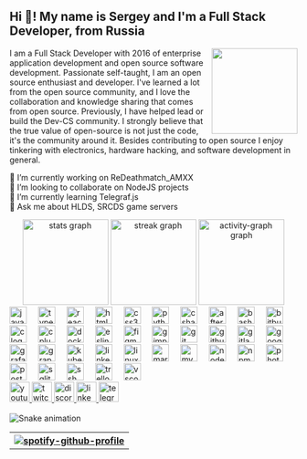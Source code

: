 <h2 align="left">Hi 👋! My name is Sergey and I'm a Full Stack Developer, from Russia</h2>

<p>
	<img align="right" height="150" width="150" src="https://avatars.githubusercontent.com/u/18553678?v=4"/>
	I am a Full Stack Developer with 2016 of enterprise application development and open source software development.
	Passionate self-taught, I am an open source enthusiast and developer. I've learned a lot from the open source community, and I love the collaboration and knowledge sharing that comes from open source. Previously, I have helped lead or build the Dev-CS community.
	I strongly believe that the true value of open-source is not just the code, it's the community around it.
	Besides contributing to open source I enjoy tinkering with electronics, hardware hacking, and software development in general.
</p>

<p align="left">
	🔭 I’m currently working on ReDeathmatch_AMXX<br>
	👯 I’m looking to collaborate on NodeJS projects<br>
	🌱 I’m currently learning Telegraf.js<br>
	💬 Ask me about HLDS, SRCDS game servers
</p>

<div align="center">
	<img src="https://github-readme-stats.vercel.app/api?username=wopox1337&hide_title=false&hide_rank=false&show_icons=true&include_all_commits=true&count_private=true&disable_animations=false&theme=dracula&locale=en&hide_border=false" height="150" alt="stats graph"  />
	<img src="https://streak-stats.demolab.com?user=wopox1337&locale=en&mode=daily&theme=dracula&hide_border=false&border_radius=5" height="150" alt="streak graph"  />
	<img src="https://github-readme-activity-graph.vercel.app/graph?username=wopox1337&area=false&hide_border=false&hide_title=false" height="150" alt="activity-graph graph"  />
</div>

<div align="left">
	<img src="https://cdn.jsdelivr.net/gh/devicons/devicon/icons/javascript/javascript-original.svg" height="30" alt="javascript logo"  />
	<img width="12" />
	<img src="https://cdn.jsdelivr.net/gh/devicons/devicon/icons/typescript/typescript-original.svg" height="30" alt="typescript logo"  />
	<img width="12" />
	<img src="https://cdn.jsdelivr.net/gh/devicons/devicon/icons/react/react-original.svg" height="30" alt="react logo"  />
	<img width="12" />
	<img src="https://cdn.jsdelivr.net/gh/devicons/devicon/icons/html5/html5-original.svg" height="30" alt="html5 logo"  />
	<img width="12" />
	<img src="https://cdn.jsdelivr.net/gh/devicons/devicon/icons/css3/css3-original.svg" height="30" alt="css3 logo"  />
	<img width="12" />
	<img src="https://cdn.jsdelivr.net/gh/devicons/devicon/icons/python/python-original.svg" height="30" alt="python logo"  />
	<img width="12" />
	<img src="https://cdn.jsdelivr.net/gh/devicons/devicon/icons/csharp/csharp-original.svg" height="30" alt="csharp logo"  />
	<img width="12" />
	<img src="https://cdn.jsdelivr.net/gh/devicons/devicon/icons/aftereffects/aftereffects-original.svg" height="30" alt="aftereffects logo"  />
	<img width="12" />
	<img src="https://cdn.jsdelivr.net/gh/devicons/devicon/icons/bash/bash-original.svg" height="30" alt="bash logo"  />
	<img width="12" />
	<img src="https://cdn.jsdelivr.net/gh/devicons/devicon/icons/bitbucket/bitbucket-original.svg" height="30" alt="bitbucket logo"  />
	<img width="12" />
	<img src="https://cdn.jsdelivr.net/gh/devicons/devicon/icons/c/c-original.svg" height="30" alt="c logo"  />
	<img width="12" />
	<img src="https://cdn.jsdelivr.net/gh/devicons/devicon/icons/cplusplus/cplusplus-original.svg" height="30" alt="cplusplus logo"  />
	<img width="12" />
	<img src="https://cdn.jsdelivr.net/gh/devicons/devicon/icons/docker/docker-original.svg" height="30" alt="docker logo"  />
	<img width="12" />
	<img src="https://cdn.jsdelivr.net/gh/devicons/devicon/icons/eslint/eslint-original.svg" height="30" alt="eslint logo"  />
	<img width="12" />
	<img src="https://cdn.jsdelivr.net/gh/devicons/devicon/icons/figma/figma-original.svg" height="30" alt="figma logo"  />
	<img width="12" />
	<img src="https://cdn.jsdelivr.net/gh/devicons/devicon/icons/gimp/gimp-original.svg" height="30" alt="gimp logo"  />
	<img width="12" />
	<img src="https://cdn.jsdelivr.net/gh/devicons/devicon/icons/git/git-original.svg" height="30" alt="git logo"  />
	<img width="12" />
	<img src="https://cdn.jsdelivr.net/gh/devicons/devicon/icons/github/github-original.svg" height="30" alt="github logo"  />
	<img width="12" />
	<img src="https://cdn.jsdelivr.net/gh/devicons/devicon/icons/gitlab/gitlab-original.svg" height="30" alt="gitlab logo"  />
	<img width="12" />
	<img src="https://cdn.jsdelivr.net/gh/devicons/devicon/icons/googlecloud/googlecloud-original.svg" height="30" alt="googlecloud logo"  />
	<img width="12" />
	<img src="https://cdn.jsdelivr.net/gh/devicons/devicon/icons/grafana/grafana-original.svg" height="30" alt="grafana logo"  />
	<img width="12" />
	<img src="https://cdn.jsdelivr.net/gh/devicons/devicon/icons/graphql/graphql-plain.svg" height="30" alt="graphql logo"  />
	<img width="12" />
	<img src="https://cdn.jsdelivr.net/gh/devicons/devicon/icons/kubernetes/kubernetes-plain.svg" height="30" alt="kubernetes logo"  />
	<img width="12" />
	<img src="https://cdn.jsdelivr.net/gh/devicons/devicon/icons/linkedin/linkedin-original.svg" height="30" alt="linkedin logo"  />
	<img width="12" />
	<img src="https://cdn.jsdelivr.net/gh/devicons/devicon/icons/linux/linux-original.svg" height="30" alt="linux logo"  />
	<img width="12" />
	<img src="https://cdn.jsdelivr.net/gh/devicons/devicon/icons/markdown/markdown-original.svg" height="30" alt="markdown logo"  />
	<img width="12" />
	<img src="https://cdn.jsdelivr.net/gh/devicons/devicon/icons/mysql/mysql-original.svg" height="30" alt="mysql logo"  />
	<img width="12" />
	<img src="https://cdn.jsdelivr.net/gh/devicons/devicon/icons/nodejs/nodejs-original.svg" height="30" alt="nodejs logo"  />
	<img width="12" />
	<img src="https://cdn.jsdelivr.net/gh/devicons/devicon/icons/npm/npm-original-wordmark.svg" height="30" alt="npm logo"  />
	<img width="12" />
	<img src="https://cdn.jsdelivr.net/gh/devicons/devicon/icons/photoshop/photoshop-plain.svg" height="30" alt="photoshop logo"  />
	<img width="12" />
	<img src="https://cdn.jsdelivr.net/gh/devicons/devicon/icons/postgresql/postgresql-original.svg" height="30" alt="postgresql logo"  />
	<img width="12" />
	<img src="https://cdn.jsdelivr.net/gh/devicons/devicon/icons/sqlite/sqlite-original.svg" height="30" alt="sqlite logo"  />
	<img width="12" />
	<img src="https://cdn.jsdelivr.net/gh/devicons/devicon/icons/ssh/ssh-original.svg" height="30" alt="ssh logo"  />
	<img width="12" />
	<img src="https://cdn.jsdelivr.net/gh/devicons/devicon/icons/trello/trello-plain.svg" height="30" alt="trello logo"  />
	<img width="12" />
	<img src="https://cdn.jsdelivr.net/gh/devicons/devicon/icons/vscode/vscode-original.svg" height="30" alt="vscode logo"  />
</div>

<div align="left">
	<a href="https://www.youtube.com/channel/UChdWv2zAZN7pUCR26ecmQ-g" target="_blank">
		<img src="https://img.shields.io/static/v1?message=Youtube&logo=youtube&label=&color=FF0000&logoColor=white&labelColor=&style=for-the-badge" height="35" alt="youtube logo"  />
	</a>
	<a href="https://www.twitch.tv/shorokhovsergey" target="_blank">
		<img src="https://img.shields.io/static/v1?message=Twitch&logo=twitch&label=&color=9146FF&logoColor=white&labelColor=&style=for-the-badge" height="35" alt="twitch logo"  />
	</a>
	<a href="sergeyshorokhov" target="_blank">
		<img src="https://img.shields.io/static/v1?message=Discord&logo=discord&label=&color=7289DA&logoColor=white&labelColor=&style=for-the-badge" height="35" alt="discord logo"  />
	</a>
	<a href="https://www.linkedin.com/in/sergeyshorokhov/" target="_blank">
		<img src="https://img.shields.io/static/v1?message=LinkedIn&logo=linkedin&label=&color=0077B5&logoColor=white&labelColor=&style=for-the-badge" height="35" alt="linkedin logo"  />
	</a>
	<a href="https://t.me/ShorokhovSergey" target="_blank">
		<img src="https://img.shields.io/static/v1?message=Telegram&logo=telegram&label=&color=2CA5E0&logoColor=white&labelColor=&style=for-the-badge" height="35" alt="telegram logo"  />
	</a>
</div>

<br clear="both">

<img src="https://raw.githubusercontent.com/wopox1337/wopox1337/output/snake.svg" alt="Snake animation" />

<p align="center">
	<table>
    <tr>
			<th>
				<a href="https://spotify-github-profile.vercel.app/api/view?uid=dldt1syqryttv6zzujj9hrihy&amp;redirect=true"><img src="https://spotify-github-profile.vercel.app/api/view?uid=dldt1syqryttv6zzujj9hrihy&amp;cover_image=false&amp;theme=default&amp;show_offline=true&amp;background_color=121212&amp;interchange=false&amp;bar_color=53b14f&amp;bar_color_cover=true" alt="spotify-github-profile"></a>
			</th>
		</tr>
	</table>
</p>
